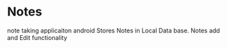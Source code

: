 # Notes
note taking applicaiton android
Stores Notes in Local Data base.
Notes add and Edit functionality
